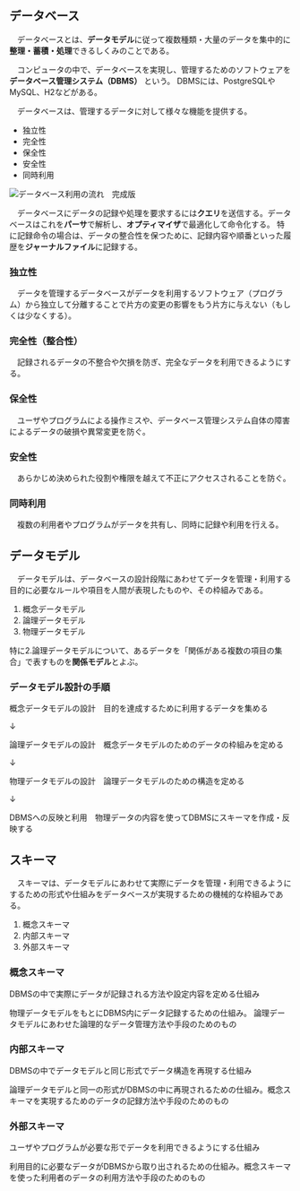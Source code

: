 
## データベース
　データベースとは、**データモデル**に従って複数種類・大量のデータを集中的に**整理・蓄積・処理**できるしくみのことである。

　コンピュータの中で、データベースを実現し、管理するためのソフトウェアを**データベース管理システム（DBMS）** という。
DBMSには、PostgreSQLやMySQL、H2などがある。

　データベースは、管理するデータに対して様々な機能を提供する。
* 独立性
* 完全性
* 保全性
* 安全性
* 同時利用


![データベース利用の流れ　完成版](https://github.com/b2211700/prmn2023/assets/109058900/6c589bbe-3578-4346-aeae-d99b70a94ae4)

　データベースにデータの記録や処理を要求するには**クエリ**を送信する。データベースはこれを**パーサ**で解析し、**オプティマイザ**で最適化して命令化する。
特に記録命令の場合は、データの整合性を保つために、記録内容や順番といった履歴を**ジャーナルファイル**に記録する。


### 独立性
　データを管理するデータベースがデータを利用するソフトウェア（プログラム）から独立して分離することで片方の変更の影響をもう片方に与えない（もしくは少なくする）。

### 完全性（整合性）
　記録されるデータの不整合や欠損を防ぎ、完全なデータを利用できるようにする。

### 保全性
　ユーザやプログラムによる操作ミスや、データベース管理システム自体の障害によるデータの破損や異常変更を防ぐ。


### 安全性
　あらかじめ決められた役割や権限を越えて不正にアクセスされることを防ぐ。

### 同時利用
　複数の利用者やプログラムがデータを共有し、同時に記録や利用を行える。
 


## データモデル
　データモデルは、データベースの設計段階にあわせてデータを管理・利用する目的に必要なルールや項目を人間が表現したものや、その枠組みである。
1. 概念データモデル　
2. 論理データモデル
3. 物理データモデル

特に2.論理データモデルについて、あるデータを「関係がある複数の項目の集合」で表すものを**関係モデル**とよぶ。

### データモデル設計の手順
概念データモデルの設計　目的を達成するために利用するデータを集める

↓

論理データモデルの設計　概念データモデルのためのデータの枠組みを定める

↓

物理データモデルの設計　論理データモデルのための構造を定める

↓

DBMSへの反映と利用　物理データの内容を使ってDBMSにスキーマを作成・反映する




## スキーマ
　スキーマは、データモデルにあわせて実際にデータを管理・利用できるようにするための形式や仕組みをデータベースが実現するための機械的な枠組みである。

1. 概念スキーマ
2. 内部スキーマ
3. 外部スキーマ

### 概念スキーマ
DBMSの中で実際にデータが記録される方法や設定内容を定める仕組み

物理データモデルをもとにDBMS内にデータ記録するための仕組み。
論理データモデルにあわせた論理的なデータ管理方法や手段のためのもの

### 内部スキーマ
DBMSの中でデータモデルと同じ形式でデータ構造を再現する仕組み

論理データモデルと同一の形式がDBMSの中に再現されるための仕組み。概念スキーマを実現するためのデータの記録方法や手段のためのもの

### 外部スキーマ
ユーザやプログラムが必要な形でデータを利用できるようにする仕組み

利用目的に必要なデータがDBMSから取り出されるための仕組み。概念スキーマを使った利用者のデータの利用方法や手段のためのもの





